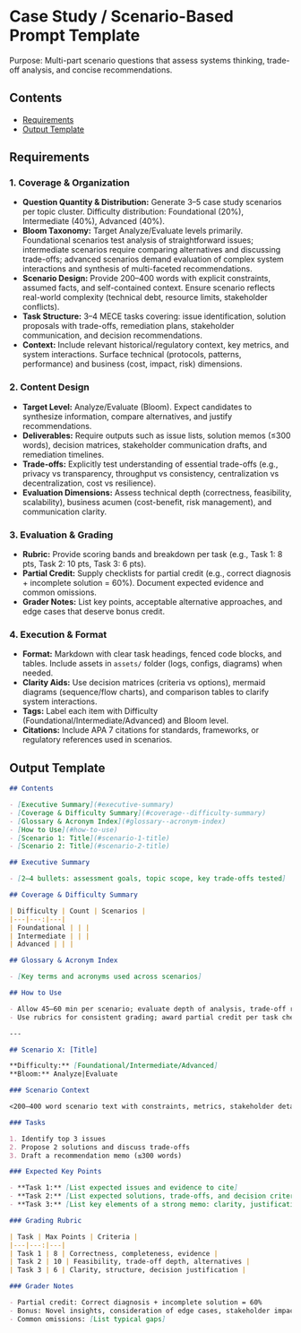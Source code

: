 # Case Study / Scenario-Based Prompt Template

Purpose: Multi-part scenario questions that assess systems thinking, trade-off analysis, and concise recommendations.

## Contents

- [Requirements](#requirements)
- [Output Template](#output-template)

## Requirements

### 1. Coverage & Organization

- **Question Quantity & Distribution:** Generate 3–5 case study scenarios per topic cluster. Difficulty distribution: Foundational (20%), Intermediate (40%), Advanced (40%).
- **Bloom Taxonomy:** Target Analyze/Evaluate levels primarily. Foundational scenarios test analysis of straightforward issues; intermediate scenarios require comparing alternatives and discussing trade-offs; advanced scenarios demand evaluation of complex system interactions and synthesis of multi-faceted recommendations.
- **Scenario Design:** Provide 200–400 words with explicit constraints, assumed facts, and self-contained context. Ensure scenario reflects real-world complexity (technical debt, resource limits, stakeholder conflicts).
- **Task Structure:** 3–4 MECE tasks covering: issue identification, solution proposals with trade-offs, remediation plans, stakeholder communication, and decision recommendations.
- **Context:** Include relevant historical/regulatory context, key metrics, and system interactions. Surface technical (protocols, patterns, performance) and business (cost, impact, risk) dimensions.

### 2. Content Design

- **Target Level:** Analyze/Evaluate (Bloom). Expect candidates to synthesize information, compare alternatives, and justify recommendations.
- **Deliverables:** Require outputs such as issue lists, solution memos (≤300 words), decision matrices, stakeholder communication drafts, and remediation timelines.
- **Trade-offs:** Explicitly test understanding of essential trade-offs (e.g., privacy vs transparency, throughput vs consistency, centralization vs decentralization, cost vs resilience).
- **Evaluation Dimensions:** Assess technical depth (correctness, feasibility, scalability), business acumen (cost-benefit, risk management), and communication clarity.

### 3. Evaluation & Grading

- **Rubric:** Provide scoring bands and breakdown per task (e.g., Task 1: 8 pts, Task 2: 10 pts, Task 3: 6 pts).
- **Partial Credit:** Supply checklists for partial credit (e.g., correct diagnosis + incomplete solution = 60%). Document expected evidence and common omissions.
- **Grader Notes:** List key points, acceptable alternative approaches, and edge cases that deserve bonus credit.

### 4. Execution & Format

- **Format:** Markdown with clear task headings, fenced code blocks, and tables. Include assets in `assets/` folder (logs, configs, diagrams) when needed.
- **Clarity Aids:** Use decision matrices (criteria vs options), mermaid diagrams (sequence/flow charts), and comparison tables to clarify system interactions.
- **Tags:** Label each item with Difficulty (Foundational/Intermediate/Advanced) and Bloom level.
- **Citations:** Include APA 7 citations for standards, frameworks, or regulatory references used in scenarios.

## Output Template

```markdown
## Contents

- [Executive Summary](#executive-summary)
- [Coverage & Difficulty Summary](#coverage--difficulty-summary)
- [Glossary & Acronym Index](#glossary--acronym-index)
- [How to Use](#how-to-use)
- [Scenario 1: Title](#scenario-1-title)
- [Scenario 2: Title](#scenario-2-title)

## Executive Summary

- [2–4 bullets: assessment goals, topic scope, key trade-offs tested]

## Coverage & Difficulty Summary

| Difficulty | Count | Scenarios |
|---|---:|---|
| Foundational | | |
| Intermediate | | |
| Advanced | | |

## Glossary & Acronym Index

- [Key terms and acronyms used across scenarios]

## How to Use

- Allow 45–60 min per scenario; evaluate depth of analysis, trade-off reasoning, and communication clarity
- Use rubrics for consistent grading; award partial credit per task checklist

---

## Scenario X: [Title]

**Difficulty:** [Foundational/Intermediate/Advanced]  
**Bloom:** Analyze|Evaluate

### Scenario Context

<200–400 word scenario text with constraints, metrics, stakeholder details>

### Tasks

1. Identify top 3 issues
2. Propose 2 solutions and discuss trade-offs
3. Draft a recommendation memo (≤300 words)

### Expected Key Points

- **Task 1:** [List expected issues and evidence to cite]
- **Task 2:** [List expected solutions, trade-offs, and decision criteria]
- **Task 3:** [List key elements of a strong memo: clarity, justification, stakeholder framing]

### Grading Rubric

| Task | Max Points | Criteria |
|---|---:|---|
| Task 1 | 8 | Correctness, completeness, evidence |
| Task 2 | 10 | Feasibility, trade-off depth, alternatives |
| Task 3 | 6 | Clarity, structure, decision justification |

### Grader Notes

- Partial credit: Correct diagnosis + incomplete solution = 60%
- Bonus: Novel insights, consideration of edge cases, stakeholder impact analysis
- Common omissions: [List typical gaps]
```
